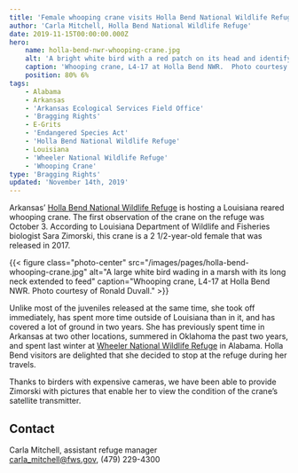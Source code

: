 ```yaml
---
title: 'Female whooping crane visits Holla Bend National Wildlife Refuge'
author: 'Carla Mitchell, Holla Bend National Wildlife Refuge'
date: 2019-11-15T00:00:00.000Z
hero:
    name: holla-bend-nwr-whooping-crane.jpg
    alt: 'A bright white bird with a red patch on its head and identifying tags on its legs wads through a marsh'
    caption: 'Whooping crane, L4-17 at Holla Bend NWR.  Photo courtesy of Ronald Duvall.'
    position: 80% 6%
tags:
    - Alabama
    - Arkansas
    - 'Arkansas Ecological Services Field Office'
    - 'Bragging Rights'
    - E-Grits
    - 'Endangered Species Act'
    - 'Holla Bend National Wildlife Refuge'
    - Louisiana
    - 'Wheeler National Wildlife Refuge'
    - 'Whooping Crane'
type: 'Bragging Rights'
updated: 'November 14th, 2019'
---
```


Arkansas’ [Holla Bend National Wildlife Refuge](https://www.fws.gov/refuge/holla_bend/) is hosting a Louisiana reared whooping crane.  The first observation of the crane on the refuge was October 3. According to Louisiana Department of Wildlife and Fisheries biologist Sara Zimorski, this crane is a 2 1/2-year-old female that was released in 2017.

{{< figure class="photo-center" src="/images/pages/holla-bend-whooping-crane.jpg" alt="A large white bird wading in a marsh with its long neck extended to feed" caption="Whooping crane, L4-17 at Holla Bend NWR.  Photo courtesy of Ronald Duvall." >}}

Unlike most of the juveniles released at the same time, she took off immediately, has spent more time outside of Louisiana than in it, and has covered a lot of ground in two years.  She has previously spent time in Arkansas at two other locations, summered in Oklahoma the past two years, and spent last winter at [Wheeler National Wildlife Refuge](https://www.fws.gov/refuge/wheeler/) in Alabama. Holla Bend visitors are delighted that she decided to stop at the refuge during her travels.

Thanks to birders with expensive cameras, we have been able to provide Zimorski with pictures that enable her to view the condition of the crane’s satellite transmitter.

## Contact

Carla Mitchell, assistant refuge manager  
[carla_mitchell@fws.gov](mailto:carla_mitchell@fws.gov), (479) 229-4300